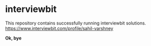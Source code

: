 # interviewbit
This repository contains successfully running interviewbit solutions.
https://www.interviewbit.com/profile/sahil-varshney

**Ok, bye**
